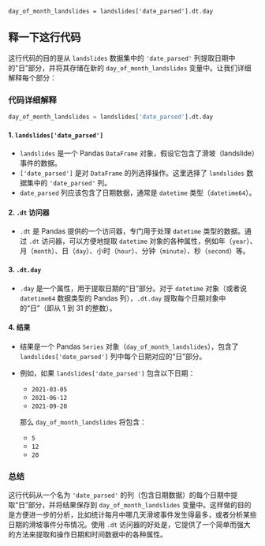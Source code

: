 `day_of_month_landslides = landslides['date_parsed'].dt.day` 

## 释一下这行代码

这行代码的目的是从 `landslides` 数据集中的 `'date_parsed'` 列提取日期中的“日”部分，并将其存储在新的 `day_of_month_landslides` 变量中。让我们详细解释每个部分：

### 代码详细解释

```python
day_of_month_landslides = landslides['date_parsed'].dt.day
```

#### 1. `landslides['date_parsed']`

- `landslides` 是一个 Pandas `DataFrame` 对象，假设它包含了滑坡（landslide）事件的数据。
- `['date_parsed']` 是对 `DataFrame` 的列选择操作。这里选择了 `landslides` 数据集中的 `'date_parsed'` 列。
- `date_parsed` 列应该包含了日期数据，通常是 `datetime` 类型（`datetime64`）。

#### 2. `.dt` 访问器

- `.dt` 是 Pandas 提供的一个访问器，专门用于处理 `datetime` 类型的数据。通过 `.dt` 访问器，可以方便地提取 `datetime` 对象的各种属性，例如年（`year`）、月（`month`）、日（`day`）、小时（`hour`）、分钟（`minute`）、秒（`second`）等。
  
#### 3. `.dt.day`

- `.day` 是一个属性，用于提取日期的“日”部分。对于 `datetime` 对象（或者说 `datetime64` 数据类型的 Pandas 列），`.dt.day` 提取每个日期对象中的“日”（即从 1 到 31 的整数）。
  
#### 4. 结果

- 结果是一个 Pandas `Series` 对象（`day_of_month_landslides`），包含了 `landslides['date_parsed']` 列中每个日期对应的“日”部分。
- 例如，如果 `landslides['date_parsed']` 包含以下日期：
  - `2021-03-05`
  - `2021-06-12`
  - `2021-09-20`

  那么 `day_of_month_landslides` 将包含：
  - `5`
  - `12`
  - `20`

### 总结

这行代码从一个名为 `'date_parsed'` 的列（包含日期数据）的每个日期中提取“日”部分，并将结果保存到 `day_of_month_landslides` 变量中。这样做的目的是方便进一步的分析，比如统计每月中哪几天滑坡事件发生得最多，或者分析某些日期的滑坡事件分布情况。使用 `.dt` 访问器的好处是，它提供了一个简单而强大的方法来提取和操作日期和时间数据中的各种属性。
